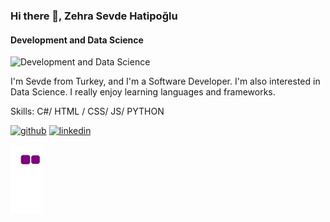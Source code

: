 ### Hi there 👋, Zehra Sevde Hatipoğlu
#### Development and Data Science
![Development and Data Science](https://miro.medium.com/max/800/0*rrLH9s9KUL994QBv)

I'm Sevde from Turkey, and I'm a Software Developer. I'm also interested in Data Science. I really enjoy learning languages and frameworks. 

Skills: C#/ HTML / CSS/ JS/ PYTHON 


[<img src='https://cdn.jsdelivr.net/npm/simple-icons@3.0.1/icons/github.svg' alt='github' height='40'>](https://github.com/Sevdehatip)  [<img src='https://cdn.jsdelivr.net/npm/simple-icons@3.0.1/icons/linkedin.svg' alt='linkedin' height='40'>](https://www.linkedin.com/in/zehra-sevde-hatipoğlu-716197aa//)  


![snake gif](https://github.com/Sevdehatip/Sevdehatip/blob/output/github-contribution-grid-snake.gif)
